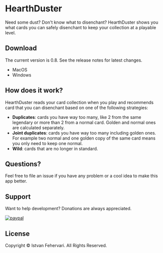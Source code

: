 # HearthDuster
Need some dust? Don't know what to disenchant? HearthDuster shows you what cards you can safely disenchant to keep your collection at a playable level.

## Download
The current version is 0.8. See the release notes for latest changes.

- MacOS
- Windows

## How does it work?
HearthDuster reads your card collection when you play and recommends card that you can disenchant based on one of the following strategies:

- **Duplicates**: cards you have way too many, like 2 from the same legendary or more than 2 from a normal card. Golden and normal ones are calculated separately.
- **Joint duplicates**: cards you have way too many including golden ones. For example two normal and one golden copy of the same card means you only need to keep one normal.
- **Wild**: cards that are no longer in standard.

## Questions?
Feel free to file an issue if you have any problem or a cool idea to make this app better.

## Support
Want to help development? Donations are always appreciated.

[![paypal](https://www.paypalobjects.com/en_US/i/btn/btn_donateCC_LG.gif)](https://www.paypal.com/cgi-bin/webscr?cmd=_s-xclick&hosted_button_id=DJ2829XPVB4ZC)

## License

Copyright © Istvan Fehervari. All Rights Reserved.
